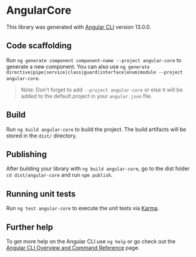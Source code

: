 # AngularCore

This library was generated with [Angular CLI](https://github.com/angular/angular-cli) version 13.0.0.

## Code scaffolding

Run `ng generate component component-name --project angular-core` to generate a new component. You can also use `ng generate directive|pipe|service|class|guard|interface|enum|module --project angular-core`.
> Note: Don't forget to add `--project angular-core` or else it will be added to the default project in your `angular.json` file. 

## Build

Run `ng build angular-core` to build the project. The build artifacts will be stored in the `dist/` directory.

## Publishing

After building your library with `ng build angular-core`, go to the dist folder `cd dist/angular-core` and run `npm publish`.

## Running unit tests

Run `ng test angular-core` to execute the unit tests via [Karma](https://karma-runner.github.io).

## Further help

To get more help on the Angular CLI use `ng help` or go check out the [Angular CLI Overview and Command Reference](https://angular.io/cli) page.
